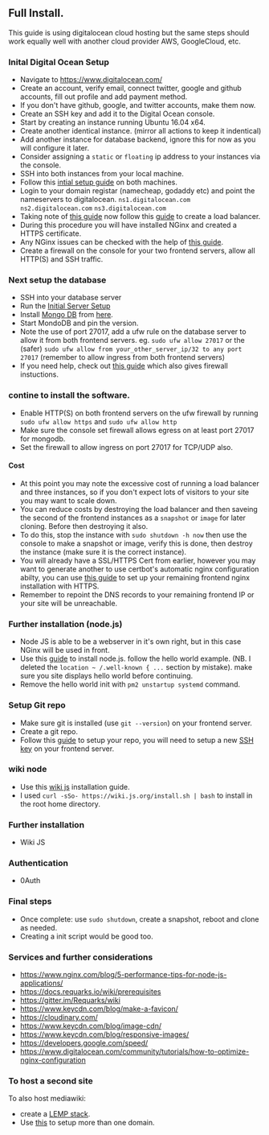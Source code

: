 ## Full Install.
This guide is using digitalocean cloud hosting but the same steps should work equally well with another cloud provider AWS, GoogleCloud, etc.

### Inital Digital Ocean Setup
- Navigate to https://www.digitalocean.com/
- Create an account, verify email, connect twitter, google and github accounts, fill out profile and add payment method.
- If you don't have github, google, and twitter accounts, make them now.
- Create an SSH key and add it to the Digital Ocean console.
- Start by creating an instance running Ubuntu 16.04 x64.
- Create another identical instance. (mirror all actions to keep it indentical)
- Add another instance for database backend, ignore this for now as you will configure it later.
- Consider assigning a `static` or `floating` ip address to your instances via the console.
- SSH into both instances from your local machine.
- Follow this [intial setup guide](https://www.digitalocean.com/community/tutorials/initial-server-setup-with-ubuntu-16-04) on both machines.
- Login to your domain registar (namecheap, godaddy etc) and point the nameservers to digitalocean. `ns1.digitalocean.com` `ns2.digitalocean.com` `ns3.digitalocean.com`
- Taking note of [this guide](https://www.digitalocean.com/community/tutorials/how-to-set-up-a-host-name-with-digitalocean) now follow this [guide](https://www.digitalocean.com/community/tutorials/how-to-configure-ssl-termination-on-digitalocean-load-balancers) to create a load balancer.
- During this procedure you will have installed NGinx and created a HTTPS certificate. 
- Any NGinx issues can be checked with the help of [this guide](https://www.digitalocean.com/community/tutorials/how-to-install-nginx-on-ubuntu-16-04).
- Create a firewall on the console for your two frontend servers, allow all HTTP(S) and SSH traffic.

### Next setup the database
- SSH into your database server
- Run the [Initial Server Setup](https://www.digitalocean.com/community/tutorials/initial-server-setup-with-ubuntu-16-04)
- Install [Mongo DB](https://docs.mongodb.com/manual/administration/install-community/) from [here](https://docs.mongodb.com/manual/tutorial/install-mongodb-on-ubuntu/).
- Start MondoDB and pin the version.
- Note the use of port 27017, add a ufw rule on the database server to allow it from both frontend servers. eg. `sudo ufw allow 27017` or the (safer) `sudo ufw allow from your_other_server_ip/32 to any port 27017` (remember to allow ingress from both frontend servers)
- If you need help, check out [this guide](https://www.digitalocean.com/community/tutorials/how-to-install-mongodb-on-ubuntu-16-04) which also gives firewall instuctions.

### contine to install the software.
- Enable HTTP(S) on both frontend servers on the ufw firewall by running `sudo ufw allow https` and `sudo ufw allow http`
- Make sure the console set firewall allows egress on at least port 27017 for mongodb.
- Set the firewall to allow ingress on port 27017 for TCP/UDP also.

#### Cost
- At this point you may note the excessive cost of running a load balancer and three instances, so if you don't expect lots of visitors to your site you may want to scale down.
- You can reduce costs by destroying the load balancer and then saveing the second of the frontend instances as a `snapshot` or `image` for later cloning. Before then destroying it also.
- To do this, stop the instance with `sudo shutdown -h now` then use the console to make a snapshot or image, verify this is done, then destroy the instance (make sure it is the correct instance).
- You will already have a SSL/HTTPS Cert from earlier, however you may want to generate another to use certbot's automatic nginx configuration abilty, you can use [this guide](https://www.digitalocean.com/community/tutorials/how-to-secure-nginx-with-let-s-encrypt-on-ubuntu-16-04) to set up your remaining frontend nginx installation with HTTPS.
- Remember to repoint the DNS records to your remaining frontend IP or your site will be unreachable.

### Further installation (node.js)
- Node JS is able to be a webserver in it's own right, but in this case NGinx will be used in front.
- Use this [guide](https://www.digitalocean.com/community/tutorials/how-to-set-up-a-node-js-application-for-production-on-ubuntu-16-04) to install node.js. follow the hello world example. (NB. I deleted the `location ~ /.well-known { ...` section by mistake). make sure you site displays hello world before continuing.
- Remove the hello world init with `pm2 unstartup systemd` command.

### Setup Git repo
- Make sure git is installed (use `git --version`) on your frontend server.
- Create a git repo.
- Follow this [guide](https://docs.requarks.io/wiki/install/git) to setup your repo, you will need to setup a new [SSH key](https://help.github.com/articles/generating-a-new-ssh-key-and-adding-it-to-the-ssh-agent/) on your frontend server.

### wiki node
- Use this [wiki js](https://docs.requarks.io/wiki/install) installation guide.
- I used `curl -sSo- https://wiki.js.org/install.sh | bash` to install in the root home directory.

### Further installation 
- Wiki JS

### Authentication
- 0Auth

### Final steps
- Once complete: use `sudo shutdown`, create a snapshot, reboot and clone as needed.
- Creating a init script would be good too.

### Services and further considerations
- https://www.nginx.com/blog/5-performance-tips-for-node-js-applications/
- https://docs.requarks.io/wiki/prerequisites
- https://gitter.im/Requarks/wiki
- https://www.keycdn.com/blog/make-a-favicon/
- https://cloudinary.com/
- https://www.keycdn.com/blog/image-cdn/
- https://www.keycdn.com/blog/responsive-images/
- https://developers.google.com/speed/
- https://www.digitalocean.com/community/tutorials/how-to-optimize-nginx-configuration

### To host a second site
To also host mediawiki:
- create a [LEMP stack](https://www.digitalocean.com/community/tutorials/how-to-install-linux-nginx-mysql-php-lemp-stack-in-ubuntu-16-04).
- Use [this](https://www.digitalocean.com/community/tutorials/how-to-set-up-nginx-server-blocks-virtual-hosts-on-ubuntu-16-04) to setup more than one domain.





